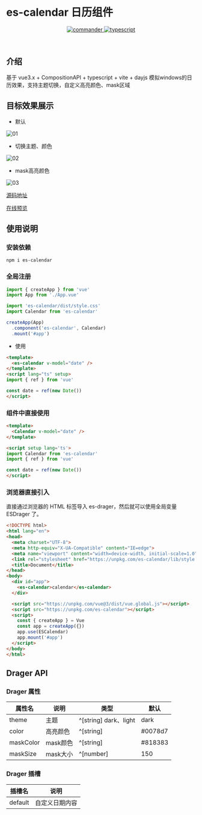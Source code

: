 # es-calendar 日历组件

<p align="center">
	<a href="https://www.npmjs.com/package/commander" target="_blank">
		<img src="https://img.shields.io/badge/vuejs-vue3.x-green" alt="commander">
	</a>
	<a href="https://www.npmjs.com/package/inquirer" target="_blank">
		<img src="https://img.shields.io/badge/typescript-%3E4.0.0-blue" alt="typescript">
	</a>
</p>
<p>&nbsp;</p>

## 介绍

基于 vue3.x + CompositionAPI + typescript + vite + dayjs 模拟windows的日历效果，支持主题切换，自定义高亮颜色、mask区域

## 目标效果展示

- 默认

![01](https://vangleer.github.io/es-calendar/images/01.gif)

- 切换主题、颜色

![02](https://vangleer.github.io/es-calendar/images/02.gif)

- mask高亮颜色

![03](https://vangleer.github.io/es-calendar/images/03.gif)


[源码地址](https://github.com/vangleer/es-calendar)

[在线预览](https://vangleer.github.io/es-calendar)

## 使用说明

### 安装依赖

```
npm i es-calendar
```

### 全局注册

```typescript
import { createApp } from 'vue'
import App from './App.vue'

import 'es-calendar/dist/style.css'
import Calendar from 'es-calendar'

createApp(App)
  .component('es-calendar', Calendar)
  .mount('#app')
```

- 使用

```html
<template>
  <es-calendar v-model="date" />
</template>
<script lang="ts" setup>
import { ref } from 'vue'

const date = ref(new Date())
</script>
```

### 组件中直接使用

```html
<template>
  <Calendar v-model="date" />
</template>

<script setup lang='ts'>
import Calendar from 'es-calendar'
import { ref } from 'vue'

const date = ref(new Date())
</script>
```

### 浏览器直接引入

直接通过浏览器的 HTML 标签导入 es-drager，然后就可以使用全局变量 ESDrager 了。

```html
<!DOCTYPE html>
<html lang="en">
<head>
  <meta charset="UTF-8">
  <meta http-equiv="X-UA-Compatible" content="IE=edge">
  <meta name="viewport" content="width=device-width, initial-scale=1.0">
  <link rel="stylesheet" href="https://unpkg.com/es-calendar/lib/style.css">
  <title>Document</title>
</head>
<body>
  <div id="app">
    <es-calendar>calendar</es-calendar>
  </div>

  <script src="https://unpkg.com/vue@3/dist/vue.global.js"></script>
  <script src="https://unpkg.com/es-calendar"></script>
  <script>
    const { createApp } = Vue
    const app = createApp({})
    app.use(ESCalendar)
    app.mount('#app')
  </script>
</body>
</html>

```

## Drager API

### Drager 属性

| 属性名                   | 说明           | 类型                                         | 默认    |
| --------------------- | ------------ | ------------------------------------------ | ----- |
| theme | 主题       | ^[string] dark、light         | dark     |
| color | 高亮颜色       | ^[string]         | #0078d7     |
| maskColor | mask颜色       | ^[string]         | #818383    |
| maskSize | mask大小       | ^[number]         | 150     |


### Drager 插槽

| 插槽名     | 说明      |
| ------- | ------- |
| default | 自定义日期内容 |
